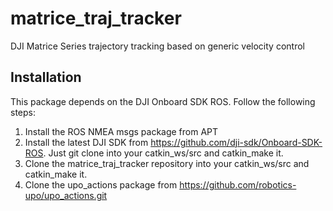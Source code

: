 # matrice_traj_tracker
DJI Matrice Series trajectory tracking based on generic velocity control

## Installation

This package depends on the DJI Onboard SDK ROS. Follow the following steps:
1. Install the ROS NMEA msgs package from APT
2. Install the latest DJI SDK from https://github.com/dji-sdk/Onboard-SDK-ROS. Just git clone into your catkin_ws/src and catkin_make it.
3. Clone the matrice_traj_tracker repository into your catkin_ws/src and catkin_make it.
4. Clone the upo_actions package from https://github.com/robotics-upo/upo_actions.git
